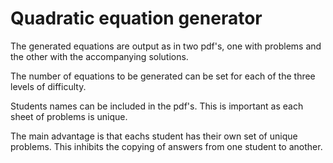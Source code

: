 # Quadratic equation generator

The generated equations are output as in two pdf's, one with problems and the other with the accompanying solutions.

The number of equations to be generated can be set for each of the three levels of difficulty.

Students names can be included in the pdf's. This is important as each sheet of problems is unique.

The main advantage is that eachs student has their own set of unique problems. This inhibits the copying of answers from one student to another.
